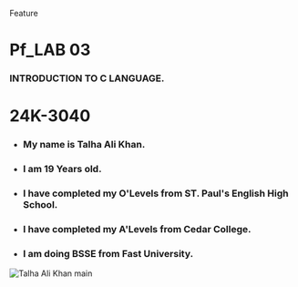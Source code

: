 Feature
# Pf_LAB 03
### INTRODUCTION TO C LANGUAGE.
# 24K-3040
- ### My name is Talha Ali Khan.
- ### I am 19 Years old.
- ### I have completed my O'Levels from ST. Paul's English High School.
- ### I have completed my A'Levels from Cedar College.
- ### I am doing BSSE from Fast University.
![Talha Ali Khan](https://github.com/user-attachments/assets/1631d0da-358e-408a-bd0b-55a7ed285946)
 main